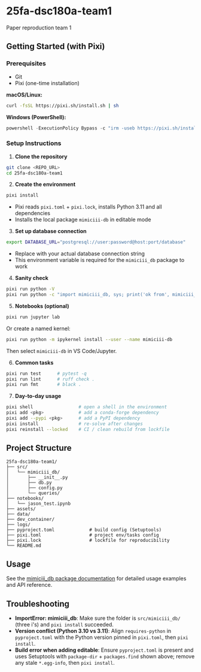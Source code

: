 # 25fa-dsc180a-team1
Paper reproduction team 1

## Getting Started (with Pixi)

### Prerequisites
- Git
- Pixi (one-time installation)

**macOS/Linux:**
```bash
curl -fsSL https://pixi.sh/install.sh | sh
```

**Windows (PowerShell):**
```powershell
powershell -ExecutionPolicy Bypass -c "irm -useb https://pixi.sh/install.ps1 | iex"
```

### Setup Instructions

1) **Clone the repository**
```bash
git clone <REPO_URL>
cd 25fa-dsc180a-team1
```

2) **Create the environment**
```bash
pixi install
```
- Pixi reads `pixi.toml` + `pixi.lock`, installs Python 3.11 and all dependencies
- Installs the local package `mimiciii-db` in editable mode

3) **Set up database connection**
```bash
export DATABASE_URL="postgresql://user:password@host:port/database"
```
- Replace with your actual database connection string
- This environment variable is required for the `mimiciii_db` package to work

4) **Sanity check**
```bash
pixi run python -V
pixi run python -c "import mimiciii_db, sys; print('ok from', mimiciii_db.__file__); print(sys.executable)"
```

5) **Notebooks (optional)**
```bash
pixi run jupyter lab
```

Or create a named kernel:
```bash
pixi run python -m ipykernel install --user --name mimiciii-db
```
Then select `mimiciii-db` in VS Code/Jupyter.

6) **Common tasks**
```bash
pixi run test      # pytest -q
pixi run lint      # ruff check .
pixi run fmt       # black .
```

7) **Day-to-day usage**
```bash
pixi shell                 # open a shell in the environment
pixi add <pkg>             # add a conda-forge dependency
pixi add --pypi <pkg>      # add a PyPI dependency
pixi install               # re-solve after changes
pixi reinstall --locked    # CI / clean rebuild from lockfile
```

## Project Structure

```
25fa-dsc180a-team1/
├── src/
│   └── mimiciii_db/
│       ├── __init__.py
│       ├── db.py
│       ├── config.py
│       └── queries/
├── notebooks/
│   └── jason_test.ipynb
├── assets/
├── data/
├── dev_container/
├── logs/
├── pyproject.toml             # build config (Setuptools)
├── pixi.toml                  # project env/tasks config
├── pixi.lock                  # lockfile for reproducibility
└── README.md
```

## Usage

See the [mimiciii_db package documentation](src/mimiciii_db/README.md) for detailed usage examples and API reference.

## Troubleshooting

- **ImportError: mimiciii_db**: Make sure the folder is `src/mimiciii_db/` (three i's) and `pixi install` succeeded.
- **Version conflict (Python 3.10 vs 3.11)**: Align `requires-python` in `pyproject.toml` with the Python version pinned in `pixi.toml`, then `pixi install`.
- **Build error when adding editable**: Ensure `pyproject.toml` is present and uses Setuptools with `package-dir` + `packages.find` shown above; remove any stale `*.egg-info`, then `pixi install`.
